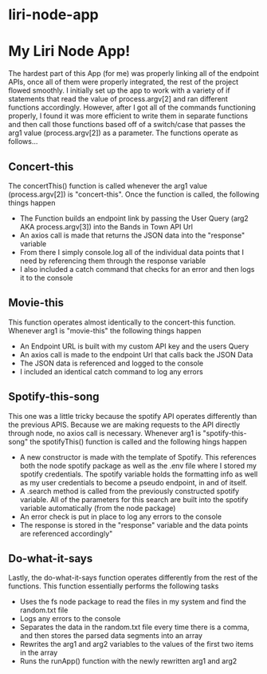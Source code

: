 # liri-node-app
<h1>My Liri Node App!</h1>
<p> The hardest part of this App (for me) was properly linking all of the endpoint APIs, once all of them were properly integrated, the rest of the project flowed smoothly. I initially set up the app to work with a variety of if statements that read the value of process.argv[2] and ran different functions accordingly. However, after I got all of the commands functioning properly, I found it was more efficient to write them in separate functions and then call those functions based off of a switch/case that passes the arg1 value (process.argv[2]) as a parameter. The functions operate as follows...</p>
<h2>Concert-this</h2>
<p>The concertThis() function is called whenever the arg1 value (process.argv[2]) is "concert-this". Once the function is called, the following things happen</p>
<ul>
    <li>The Function builds an endpoint link by passing the User Query (arg2 AKA process.argv[3]) into the Bands in Town API Url </li>
    <li>An axios call is made that returns the JSON data into the "response" variable</li>
    <li>From there I simply console.log all of the individual data points that I need by referencing them through the response variable</li>
    <li>I also included a catch command that checks for an error and then logs it to the console</li>
</ul>
<h2>Movie-this</h2>
<p>This function operates almost identically to the concert-this function. Whenever arg1 is "movie-this" the following things happen</p>
<ul>
    <li>An Endpoint URL is built with my custom API key and the users Query</li>
    <li>An axios call is made to the endpoint Url that calls back the JSON Data</li>
    <li>The JSON data is referenced and logged to the console</li>
    <li>I included an identical catch command to log any errors</li>
</ul>
<h2>Spotify-this-song</h2>
<p>This one was a little tricky because the spotify API operates differently than the previous APIS. Because we are making requests to the API directly through node, no axios call is necessary. Whenever arg1 is "spotify-this-song" the spotifyThis() function is called and the following hings happen</p>
<ul>
    <li>A new constructor is made with the template of Spotify. This references both the node spotify package as well as the .env file where I stored my spotify credentials. The spotify variable holds the formatting info as well as my user credentials to become a pseudo endpoint, in and of itself.</li>
    <li>A .search method is called from the previously constructed spotify variable. All of the parameters for this search are built into the spotify variable automatically (from the node package)</li>
    <li>An error check is put in place to log any errors to the console</li>
    <li>The response is stored in the "response" variable and the data points are referenced accordingly"</li>
</ul>
<h2>Do-what-it-says</h2>
<p>Lastly, the do-what-it-says function operates differently from the rest of the functions. This function essentially performs the following tasks</p>
<ul>
    <li>Uses the fs node package to read the files in my system and find the random.txt file</li>
    <li>Logs any errors to the console</li>
    <li>Separates the data in the random.txt file every time there is a comma, and then stores the parsed data segments into an array</li>
    <li>Rewrites the arg1 and arg2 variables to the values of the first two items in the array</li>
    <li>Runs the runApp() function with the newly rewritten arg1 and arg2</li>
</ul>